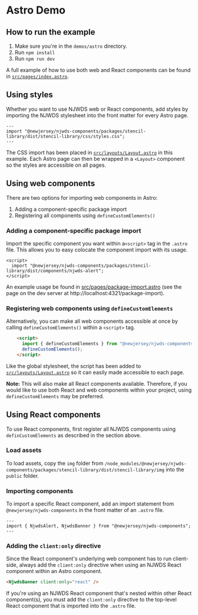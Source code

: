 # Astro Demo

## How to run the example

1. Make sure you're in the `demos/astro` directory.
2. Run `npm install`
3. Run `npm run dev`

A full example of how to use both web and React components can be found in [`src/pages/index.astro`](https://github.com/newjersey/njwds-components-demo/blob/main/demos/astro/src/pages/index.astro).

## Using styles

Whether you want to use NJWDS web or React components, add styles by importing the NJWDS stylesheet into the front matter for every Astro page.

```astro
---
import "@newjersey/njwds-components/packages/stencil-library/dist/stencil-library/css/styles.css";
---
```

The CSS import has been placed in [`src/layouts/Layout.astro`](https://github.com/newjersey/njwds-components-demo/blob/main/demos/astro/src/layouts/Layout.astro) in this example. Each Astro page can then be wrapped in a `<Layout>` component so the styles are accessible on all pages.

## Using web components

There are two options for importing web components in Astro:

1. Adding a component-specific package import
2. Registering all components using `defineCustomElements()`

### Adding a component-specific package import

Import the specific component you want within a`<script>` tag in the `.astro` file. This allows you to easy colocate the component import with its usage.

```astro
<script>
  import "@newjersey/njwds-components/packages/stencil-library/dist/components/njwds-alert";
</script>
```

An example usage be found in [src/pages/package-import.astro](https://github.com/newjersey/njwds-components-demo/blob/main/demos/astro/src/layouts/Layout.astro) (see the page on the dev server at http://localhost:4321/package-import).

### Registering web components using `defineCustomElements`

Alternatively, you can make all web components accessible at once by calling `defineCustomElements()` within a `<script>` tag.

```HTML
    <script>
      import { defineCustomElements } from "@newjersey/njwds-components/packages/stencil-library/loader";
      defineCustomElements();
    </script>
```

Like the global stylesheet, the script has been added to [`src/layouts/Layout.astro`](https://github.com/newjersey/njwds-components-demo/blob/main/demos/astro/src/layouts/Layout.astro) so it can easily made accessible to each page.

**Note:** This will also make all React components available. Therefore, if you would like to use both React and web components within your project, using `defineCustomElements` may be preferred.

## Using React components

To use React components, first register all NJWDS components using `definCustomElements` as described in the section above.

### Load assets

To load assets, copy the `img` folder from `/node_modules/@newjersey/njwds-components/packages/stencil-library/dist/stencil-library/img` into the `public` folder.

### Importing components

To import a specific React component, add an import statement from `@newjersey/njwds-components` in the front matter of an `.astro` file.

```astro
---
import { NjwdsAlert, NjwdsBanner } from "@newjersey/njwds-components";
---
```

### Adding the `client:only` directive

Since the React component's underlying web component has to run client-side, always add the `client:only` directive when using an NJWDS React component within an Astro component.

```html
<NjwdsBanner client:only="react" />
```

If you're using an NJWDS React component that's nested within other React component(s), you must add the `client:only` directive to the top-level React component that is imported into the `.astro` file.
